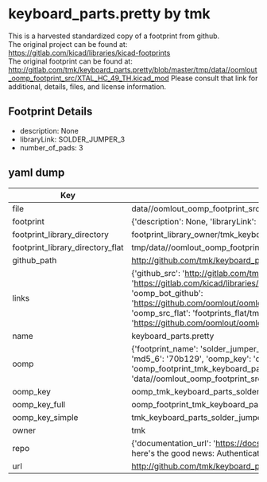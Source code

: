 # keyboard_parts.pretty by tmk  
This is a harvested standardized copy of a footprint from github.  
The original project can be found at:  
https://gitlab.com/kicad/libraries/kicad-footprints  
The original footprint can be found at:
http://gitlab.com/tmk/keyboard_parts.pretty/blob/master/tmp/data//oomlout_oomp_footprint_src/XTAL_HC_49_TH.kicad_mod
Please consult that link for additional, details, files, and license information.  
## Footprint Details
* description: None  
* libraryLink: SOLDER_JUMPER_3  
* number_of_pads: 3  
## yaml dump  
| Key | Value |  
| --- | --- |  
| file | data//oomlout_oomp_footprint_src/keyboard_parts.pretty/SOLDER_JUMPER_3.kicad_mod |  
| footprint | {'description': None, 'libraryLink': 'SOLDER_JUMPER_3', 'number_of_pads': 3} |  
| footprint_library_directory | footprint_library_owner/tmk_keyboard_parts.pretty |  
| footprint_library_directory_flat | tmp/data//oomlout_oomp_footprint_src/footprints_flat/tmk_keyboard_parts_solder_jumper_3/working |  
| github_path | http://github.com/tmk/keyboard_parts.pretty/blob/master/tmp/data//oomlout_oomp_footprint_src/SOLDER_JUMPER_3.kicad_mod |  
| links | {'github_src': 'http://gitlab.com/tmk/keyboard_parts.pretty/blob/master/tmp/data//oomlout_oomp_footprint_src/XTAL_HC_49_TH.kicad_mod', 'github_src_repo': 'https://gitlab.com/kicad/libraries/kicad-footprints', 'oomp_bot': 'tmp/data//oomlout_oomp_footprint_src/footprints/tmk_keyboard_parts_solder_jumper_3/working', 'oomp_bot_github': 'https://github.com/oomlout/oomlout_oomp_footprint_bot/tree/main/tmp/data//oomlout_oomp_footprint_src/footprints/tmk_keyboard_parts_solder_jumper_3/working', 'oomp_src_flat': 'footprints_flat/tmp/data//oomlout_oomp_footprint_src/footprints_flat/tmk_keyboard_parts_solder_jumper_3/working', 'oomp_src_flat_github': 'https://github.com/oomlout/oomlout_oomp_footprint_src/tree/main/tmp/data//oomlout_oomp_footprint_src/footprints_flat/tmk_keyboard_parts_solder_jumper_3/working'} |  
| name | keyboard_parts.pretty |  
| oomp | {'footprint_name': 'solder_jumper_3', 'library_name': 'keyboard_parts', 'md5': '70b1293e8cc6abf4c4cc2caa0413cdf4', 'md5_10': '70b1293e8c', 'md5_5': '70b12', 'md5_6': '70b129', 'oomp_key': 'oomp_tmk_keyboard_parts_solder_jumper_3', 'oomp_key_extra': 'oomp_footprint_tmk_keyboard_parts_solder_jumper_3', 'oomp_key_full': 'oomp_footprint_tmk_keyboard_parts_solder_jumper_3_70b129', 'oomp_key_simple': 'tmk_keyboard_parts_solder_jumper_3', 'original_filename': 'data//oomlout_oomp_footprint_src/keyboard_parts.pretty/SOLDER_JUMPER_3.kicad_mod', 'owner_name': 'tmk'} |  
| oomp_key | oomp_tmk_keyboard_parts_solder_jumper_3 |  
| oomp_key_full | oomp_footprint_tmk_keyboard_parts_solder_jumper_3 |  
| oomp_key_simple | tmk_keyboard_parts_solder_jumper_3 |  
| owner | tmk |  
| repo | {'documentation_url': 'https://docs.github.com/rest/overview/resources-in-the-rest-api#rate-limiting', 'message': "API rate limit exceeded for 84.66.142.224. (But here's the good news: Authenticated requests get a higher rate limit. Check out the documentation for more details.)"} |  
| url | http://github.com/tmk/keyboard_parts.pretty |  

